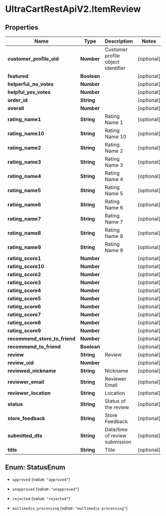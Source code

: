# UltraCartRestApiV2.ItemReview

## Properties
Name | Type | Description | Notes
------------ | ------------- | ------------- | -------------
**customer_profile_oid** | **Number** | Customer profile object identifier | [optional] 
**featured** | **Boolean** |  | [optional] 
**helperful_no_votes** | **Number** |  | [optional] 
**helpful_yes_votes** | **Number** |  | [optional] 
**order_id** | **String** |  | [optional] 
**overall** | **Number** |  | [optional] 
**rating_name1** | **String** | Rating Name 1 | [optional] 
**rating_name10** | **String** | Rating Name 10 | [optional] 
**rating_name2** | **String** | Rating Name 2 | [optional] 
**rating_name3** | **String** | Rating Name 3 | [optional] 
**rating_name4** | **String** | Rating Name 4 | [optional] 
**rating_name5** | **String** | Rating Name 5 | [optional] 
**rating_name6** | **String** | Rating Name 6 | [optional] 
**rating_name7** | **String** | Rating Name 7 | [optional] 
**rating_name8** | **String** | Rating Name 8 | [optional] 
**rating_name9** | **String** | Rating Name 9 | [optional] 
**rating_score1** | **Number** |  | [optional] 
**rating_score10** | **Number** |  | [optional] 
**rating_score2** | **Number** |  | [optional] 
**rating_score3** | **Number** |  | [optional] 
**rating_score4** | **Number** |  | [optional] 
**rating_score5** | **Number** |  | [optional] 
**rating_score6** | **Number** |  | [optional] 
**rating_score7** | **Number** |  | [optional] 
**rating_score8** | **Number** |  | [optional] 
**rating_score9** | **Number** |  | [optional] 
**recommend_store_to_friend** | **Number** |  | [optional] 
**recommend_to_friend** | **Boolean** |  | [optional] 
**review** | **String** | Review | [optional] 
**review_oid** | **Number** |  | [optional] 
**reviewed_nickname** | **String** | Nickname | [optional] 
**reviewer_email** | **String** | Reviewer Email | [optional] 
**reviewer_location** | **String** | Location | [optional] 
**status** | **String** | Status of the review | [optional] 
**store_feedback** | **String** | Store Feedback | [optional] 
**submitted_dts** | **String** | Date/time of review submission | [optional] 
**title** | **String** | Title | [optional] 


<a name="StatusEnum"></a>
## Enum: StatusEnum


* `approved` (value: `"approved"`)

* `unapproved` (value: `"unapproved"`)

* `rejected` (value: `"rejected"`)

* `multimedia_processing` (value: `"multimedia processing"`)




